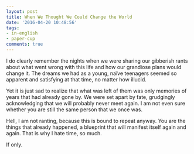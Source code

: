 ```yaml
---
layout: post
title: When We Thought We Could Change the World
date: '2016-04-20 10:48:56'
tags:
- in-english
- paper-cup
comments: true
---
```


I do clearly remember the nights when we were sharing our gibberish rants about what went wrong with this life and how our grandiose plans would change it. The dreams we had as a young, naïve teenagers seemed so apparent and satisfying at that time, no matter how illucid.

Yet it is just sad to realize that what was left of them was only memories of years that had already gone by. We were set apart by fate, grudgingly acknowledging that we will probably never meet again. I am not even sure whether you are still the same person that we once was.

Hell, I am not ranting, because this is bound to repeat anyway. You are the things that already happened, a blueprint that will manifest itself again and again. That is why I hate time, so much.

If only.